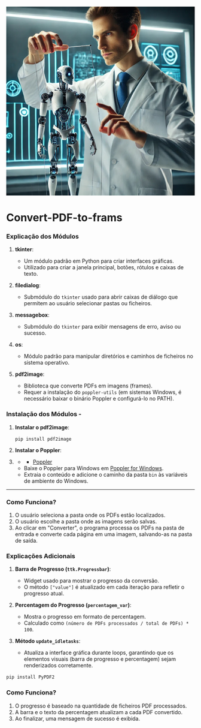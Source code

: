 ![tools](https://github.com/0joseDark/Convert-PDF-to-frams/blob/main/images/robot-marioneta.jpg)

# Convert-PDF-to-frams
### Explicação dos Módulos

1. **tkinter**:  
   - Um módulo padrão em Python para criar interfaces gráficas.
   - Utilizado para criar a janela principal, botões, rótulos e caixas de texto.

2. **filedialog**:  
   - Submódulo do `tkinter` usado para abrir caixas de diálogo que permitem ao usuário selecionar pastas ou ficheiros.

3. **messagebox**:  
   - Submódulo do `tkinter` para exibir mensagens de erro, aviso ou sucesso.

4. **os**:  
   - Módulo padrão para manipular diretórios e caminhos de ficheiros no sistema operativo.

5. **pdf2image**:  
   - Biblioteca que converte PDFs em imagens (frames).
   - Requer a instalação do `poppler-utils` (em sistemas Windows, é necessário baixar o binário Poppler e configurá-lo no PATH).


### Instalação dos Módulos - 

1. **Instalar o pdf2image**:  
   ```
   pip install pdf2image
   ```

2. **Instalar o Poppler**:
3. -   - [Poppler](https://github.com/0joseDark/Convert-PDF-to-frams/blob/main/tool/Poppler.md)
   - Baixe o Poppler para Windows em [Poppler for Windows](https://github.com/oschwartz10612/poppler-windows).
   - Extraia o conteúdo e adicione o caminho da pasta `bin` às variáveis de ambiente do Windows.

---

### Como Funciona?

1. O usuário seleciona a pasta onde os PDFs estão localizados.
2. O usuário escolhe a pasta onde as imagens serão salvas.
3. Ao clicar em "Converter", o programa processa os PDFs na pasta de entrada e converte cada página em uma imagem, salvando-as na pasta de saída.


### Explicações Adicionais

1. **Barra de Progresso (`ttk.Progressbar`)**:
   - Widget usado para mostrar o progresso da conversão.  
   - O método `["value"]` é atualizado em cada iteração para refletir o progresso atual.

2. **Percentagem do Progresso (`percentagem_var`)**:
   - Mostra o progresso em formato de percentagem.  
   - Calculado como `(número de PDFs processados / total de PDFs) * 100`.

3. **Método `update_idletasks`**:
   - Atualiza a interface gráfica durante loops, garantindo que os elementos visuais (barra de progresso e percentagem) sejam renderizados corretamente.

```bash
pip install PyPDF2
```

### Como Funciona?
1. O progresso é baseado na quantidade de ficheiros PDF processados.
2. A barra e o texto da percentagem atualizam a cada PDF convertido.
3. Ao finalizar, uma mensagem de sucesso é exibida.

